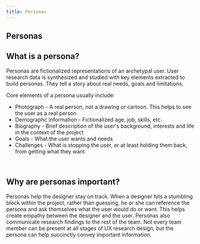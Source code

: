 ```yaml
---
title: Personas
---
```

## Personas

<h2>What is a persona?</h2>
Personas are fictionalized representations of an archetypal user. User research data is synthesized and studied with key elements extracted to build personas. They tell a story about real needs, goals and limitations. 

Core elements of a persona usually include:
<ul><li>Photograph - A real person, not a drawing or cartoon. This helps to see the user as a real person</li>
  <li>Demographc Information - Fictionalized age, job, skills, etc.</li>
  <li>Biography - Brief description of the user's background, interests and life in the context of the project</li>
  <li>Goals - What the user wants and needs</li>
  <li>Challenges - What is stopping the user, or at least holding them back, from getting what they want</li></ul>
<br>
<h2>Why are personas important?</h2>
Personas help the designer stay on track. When a designer hits a stumbling block within the project, rather than guessing, he or she can reference the persona and ask themselves what the user would do or want. This helps create empathy between the designer and the user. Personas also communicate research findings to the rest of the team. Not every team member can be present at all stages of UX research design, but the persona can help succinctly convey important information.
